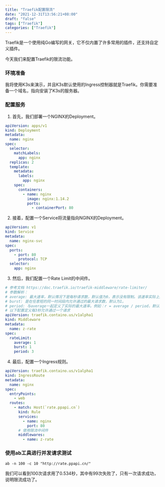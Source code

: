 ```yaml
---
title: "Traefik配置限流"
date: "2021-12-31T13:56:21+08:00"
draft: "false"
tags: ["Traefik"]
categories: ["Traefik"]
---
```


Traefik是一个使用纯Go编写的网关，它不仅内置了许多常用的插件，还支持自定义插件。

今天我们来配置Traefik的限流功能。

### 环境准备

我将使用K3s来演示，并且K3s默认使用的Ingress控制器就是Traefik。你需要准备一个域名，指向安装了K3s的服务器。

### 配置服务

1. 首先，我们部署一个NGINX的Deployment。

```yaml
apiVersion: apps/v1
kind: Deployment
metadata:
  name: nginx
spec:
  selector:
    matchLabels:
      app: nginx
  replicas: 2
  template:
    metadata:
      labels:
        app: nginx
    spec:
      containers:
        - name: nginx
          image: nginx:1.14.2
          ports:
            - containerPort: 80
```

2. 接着，配置一个Service将流量指向NGINX的Deployment。

```yaml
apiVersion: v1
kind: Service
metadata:
  name: nginx-svc
spec:
  ports:
    - port: 80
      protocol: TCP
  selector:
    app: nginx
```

3. 然后，我们配置一个Rate Limit的中间件。

```yaml
# 参考文档 https://doc.traefik.io/traefik-middleware/rate-limiter/
# 参数解析：
# average: 最大速率，默认情况下是每秒请求数，默认值为0，表示没有限制。该速率实际上是用average除以period来定义的。因此，对于每秒请求低于1的速率，需要定义一个数值大于1秒的period。
# burst: 是在任意短的同一时间段内允许通过的最大请求数，默认为1。
# period: 与average一起定义了实际的最大速率。例如：r = average / period，默认为1。
# 以下配置定义每3秒允许通过一个请求
apiVersion: traefik.containo.us/v1alpha1
kind: Middleware
metadata:
  name: z-rate
spec:
  rateLimit:
    average: 1
    burst: 1
    period: 3
```

4. 最后，配置一个Ingress规则。

```yaml
apiVersion: traefik.containo.us/v1alpha1
kind: IngressRoute
metadata:
  name: nginx
spec:
  entryPoints:
    - web
  routes:
    - match: Host(`rate.ppapi.cn`)
      kind: Rule
      services:
        - name: nginx
          port: 80
      # 使用限流中间件
      middlewares:
        - name: z-rate
```

### 使用ab工具进行并发请求测试

```text
ab -n 100 -c 10 "http://rate.ppapi.cn/"
```

我们可以看到100次请求用了0.534秒，其中有99次失败了，只有一次请求成功，说明限流成功了。